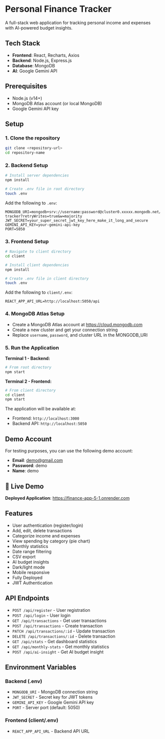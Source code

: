 # Personal Finance Tracker

A full-stack web application for tracking personal income and expenses with AI-powered budget insights.

## Tech Stack

- **Frontend**: React, Recharts, Axios
- **Backend**: Node.js, Express.js
- **Database**: MongoDB
- **AI**: Google Gemini API

## Prerequisites

- Node.js (v14+)
- MongoDB Atlas account (or local MongoDB)
- Google Gemini API key

## Setup

### 1. Clone the repository
```bash
git clone <repository-url>
cd repository-name
```

### 2. Backend Setup
```bash
# Install server dependencies
npm install

# Create .env file in root directory
touch .env
```

Add the following to `.env`:
```env
MONGODB_URI=mongodb+srv://username:password@cluster0.xxxxx.mongodb.net/finance-tracker?retryWrites=true&w=majority
JWT_SECRET=your_super_secret_jwt_key_here_make_it_long_and_secure
GEMINI_API_KEY=your-gemini-api-key
PORT=5050
```

### 3. Frontend Setup
```bash
# Navigate to client directory
cd client

# Install client dependencies
npm install

# Create .env file in client directory
touch .env
```

Add the following to `client/.env`:
```env
REACT_APP_API_URL=http://localhost:5050/api
```

### 4. MongoDB Atlas Setup
- Create a MongoDB Atlas account at https://cloud.mongodb.com
- Create a new cluster and get your connection string
- Replace `username`, `password`, and cluster URL in the MONGODB_URI

### 5. Run the Application

**Terminal 1 - Backend:**
```bash
# From root directory
npm start
```

**Terminal 2 - Frontend:**
```bash
# From client directory
cd client
npm start
```

The application will be available at:
- Frontend: `http://localhost:3000`
- Backend API: `http://localhost:5050`

## Demo Account

For testing purposes, you can use the following demo account:
- **Email**: demo@gmail.com
- **Password**: demo
- **Name**: demo
## 🚀 Live Demo
**Deployed Application**: https://finance-app-5-1.onrender.com

## Features

- User authentication (register/login)
- Add, edit, delete transactions
- Categorize income and expenses
- View spending by category (pie chart)
- Monthly statistics
- Date range filtering
- CSV export
- AI budget insights
- Dark/light mode
- Mobile responsive
- Fully Deployed
- JWT Authentication

## API Endpoints

- `POST /api/register` - User registration
- `POST /api/login` - User login
- `GET /api/transactions` - Get user transactions
- `POST /api/transactions` - Create transaction
- `PATCH /api/transactions/:id` - Update transaction
- `DELETE /api/transactions/:id` - Delete transaction
- `GET /api/stats` - Get dashboard statistics
- `GET /api/monthly-stats` - Get monthly statistics
- `POST /api/ai-insight` - Get AI budget insight

## Environment Variables

### Backend (.env)
- `MONGODB_URI` - MongoDB connection string
- `JWT_SECRET` - Secret key for JWT tokens
- `GEMINI_API_KEY` - Google Gemini API key
- `PORT` - Server port (default: 5050)

### Frontend (client/.env)
- `REACT_APP_API_URL` - Backend API URL
